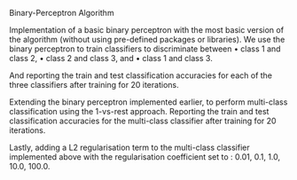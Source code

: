 Binary-Perceptron Algorithm

Implementation of a basic binary perceptron with the most basic version of the algorithm (without using pre-defined packages or libraries).
We use the binary perceptron to train classifiers to discriminate between
• class 1 and class 2,
• class 2 and class 3, and
• class 1 and class 3.

And reporting the train and test classification accuracies for each of the three classifiers after training for 20 iterations. 

Extending the binary perceptron implemented earlier, to perform multi-class classification
using the 1-vs-rest approach. Reporting the train and test classification accuracies for the
multi-class classifier after training for 20 iterations.

Lastly, adding a L2 regularisation term to the multi-class classifier implemented above with the regularisation coefficient set to : 0.01, 0.1, 1.0, 10.0, 100.0.

